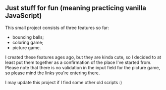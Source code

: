 ## Just stuff for fun (meaning practicing vanilla JavaScript)

This small project consists of three features so far:
 - bouncing balls;
 - coloring game;
 - picture game.

I created these features ages ago, but they are kinda cute, so I decided to at least put them together as a confirmation of the place I've started from.
Please note that there is no validation in the input field for the picture game, so please mind the links you're entering there.

I may update this project if I find some other old scripts :)
